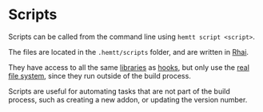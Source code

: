 # Scripts

Scripts can be called from the command line using `hemtt script <script>`.

The files are located in the `.hemtt/scripts` folder, and are written in [Rhai](/rhai/index.md).

They have access to all the same [libraries](/rhai/library/index.md) as [hooks](/rhai/hooks.md), but only use the [real file system](/rhai/library/filesystem.md#hemtt_rfs---real-file-system), since they run outside of the build process.

Scripts are useful for automating tasks that are not part of the build process, such as creating a new addon, or updating the version number.
